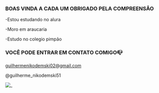 ### BOAS VINDA A CADA UM OBRIGADO PELA COMPREENSÂO
  
 -Estou estudando no alura

 -Moro em araucaria

-Estudo no colegio pimpão

 ### VOCÊ PODE ENTRAR EM CONTATO COMIGO📪

 guilhermenikodemski02@gmail.com

 @guilherme_nikodemski51

 ![_](https://media1.tenor.com/m/hKp3PEAYOwEAAAAC/snoopy-raining.gif)
